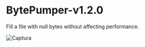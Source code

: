 # BytePumper-v1.2.0

Fill a file with null bytes without affecting performance.

![Captura](https://user-images.githubusercontent.com/104674473/171580454-7de5aa6e-86d8-40f5-b24f-dc3d35af7adf.PNG)
